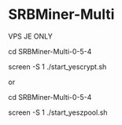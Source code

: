 # SRBMiner-Multi
VPS JE ONLY

cd SRBMiner-Multi-0-5-4

screen -S 1 ./start_yescrypt.sh

or

cd SRBMiner-Multi-0-5-4

screen -S 1 ./start_yeszpool.sh
